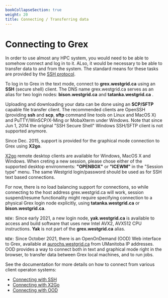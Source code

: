 ```yaml
---
bookCollapseSection: true
weight: 20
title: Connecting / Transferring data
---
```


# Connecting to Grex

In order to use almost any HPC system, you would need to be able to somehow connect and log in to it. ALso, it would be necessary to be able to transfer data to and from the system. The standard means for these tasks are provided by the [SSH protocol](https://en.wikipedia.org/wiki/Secure_Shell).

To log in to Grex in the text mode, connect to **grex.westgrid.ca** using an **SSH** (secure shell) client. The DNS name grex.westgrid.ca serves as an alias for two login nodes: **bison.westgrid.ca** and **tatanka.westgrid.ca** .


Uploading and downloading your data can be done using an **SCP/SFTP** capable file transfer client. The recommended clients are OpenSSH (providing **ssh** and **scp**, **sftp** command line tools on Linux and MacOS X) and PuTTY/WinSCP/X-Ming or MobaXterm under Windows. Note that since Jun 1, 2014 the original "SSH Secure Shell" Windows SSH/SFTP client is not supported anymore.

Since Dec. 2015, support is provided for the graphical mode connection to Grex using **X2go**.
 
[X2go](https://wiki.x2go.org/doku.php/download:start) remote desktop clients are available for Windows, MacOS X and Windows. When creting a new session, please chose either of the supported desktop environments: **"OPENBOX"** or **"ICEWM"** in the "Session type" menu. The same Westgrid login/password should be used as for SSH text based connections. 

For now, there is no load balancing support for connections, so while connecting to the host address grex.westgrid.ca will work, session suspend/resume functionality might require specifying connection to a physical Grex login node explicitly, using **tatanka.westgrid.ca** or **bison.westgrid.ca**.

``NEW:`` Since early 2021, a new login node, **yak.westgrid.ca** is available to access and build software that uses new Intel AVX2, AVX512 CPU instructions. **Yak** is not part of the **grex.westgrid.ca** alias.

``NEW:`` Since October 2021, there is an OpenOnDemand (OOD) Web interface to Grex, available at [aurochs.westgrid.ca](https://aurochs.westgrid.ca) from UManitoba IP addresses.
OOD provides a way to connect both in text and graphical mode right in the browser, to transfer data between Grex local machines, and to run jobs.

See the documentation for more details on how to connect from various client operaton systems:

- [Connecting with SSH](/doc/docs/grex/connecting/ssh/)
- [Connecting with X2Go](/doc/docs/grex/connecting/x2go/)
- [Connecting with OOD](/doc/docs/grex/ood/)
